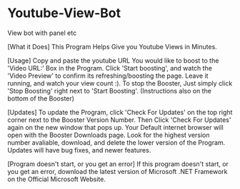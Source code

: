 # Youtube-View-Bot
View bot with panel etc

[What it Does]
This Program Helps Give you Youtube Views in Minutes.

[Usage]
Copy and paste the youtube URL You would like to boost to the 'Video URL:' Box in the Program. Click 'Start boosting', and watch the 'Video Preview' to confirm its refreshing/boosting the page. Leave it running, and watch your view count :). To stop the Booster, Just simply click 'Stop Boosting' right next to 'Start Boosting'. 
(Instructions also on the bottom of the Booster)

[Updates]
To update the Program, click 'Check For Updates' on the top right corner next to the Booster Version Number. Then Click 'Check For Updates' again on the new window that pops up. Your Default internet browser will open with the Booster Downloads page. Look for the highest version number avaliable, download, and delete the lower version of the Program. Updates will have bug fixes, and newer features. 


[Program doesn't start, or you get an error]
If this program doesn't start, or you get an error, download the latest version of Microsoft .NET Framework on the Official Microsoft Website. 
 